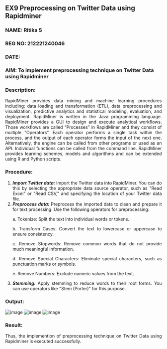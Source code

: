 ## EX9 Preprocessing on Twitter Data using Rapidminer
### NAME: Ritika S
### REG NO: 212221240046
### DATE: 
### AIM: To implement preprocessing technique on Twitter Data using Rapidminer
### Description: 
<div align = "justify">
RapidMiner provides data mining and machine learning procedures including: data loading and transformation (ETL), data preprocessing and visualization, 
predictive analytics and statistical modeling, evaluation, and deployment. RapidMiner is written in the Java programming language. 
RapidMiner provides a GUI to design and execute analytical workflows. Those workflows are called “Processes” in RapidMiner and they consist of multiple “Operators”. 
Each operator performs a single task within the process, and the output of each operator forms the input of the next one. Alternatively, the engine can be called from 
other programs or used as an API. Individual functions can be called from the command line. 
RapidMiner provides learning schemes, models and algorithms and can be extended using R and Python scripts.

### Procedure:
1) ***Import Twitter data:*** Import the Twitter data into RapidMiner. You can do this by selecting the appropriate
data source operator, such as "Read Excel" or "Read CSV," and specifying the location of your Twitter data
file.
2) ***Preprocess data:*** Preprocess the imported data to clean and prepare it for text processing. Use the following
operators for preprocessing:
    <p>a. Tokenize: Split the text into individual words or tokens.
    <p>b. Transform Cases: Convert the text to lowercase or uppercase to ensure consistency.
    <p>c. Remove Stopwords: Remove common words that do not provide much meaningful information.
    <p>d. Remove Special Characters: Eliminate special characters, such as punctuation marks or symbols.
    <p>e. Remove Numbers: Exclude numeric values from the text.
3) ***Stemming:*** Apply stemming to reduce words to their root forms. You can use operators like "Stem (Porter)"
for this purpose.


### Output:
![image](https://github.com/Ritika-2706/WDM_EXP9/assets/93427238/328358c3-68dd-44b2-b7e1-88480d946a89)
![image](https://github.com/Ritika-2706/WDM_EXP9/assets/93427238/38e89391-7837-40d4-8258-b131c3f4dc6b)
![image](https://github.com/Ritika-2706/WDM_EXP9/assets/93427238/1945d09d-387c-4199-9540-73f9eba74b8a)


### Result:
Thus, the implemention of preprocessing technique on Twitter Data using Rapidminer is executed successfully.


